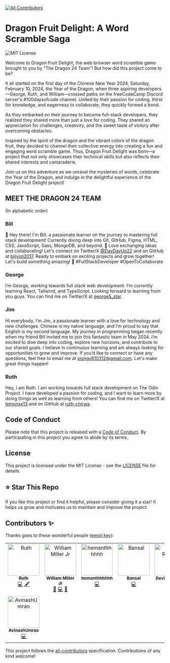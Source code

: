 
<!-- ALL-CONTRIBUTORS-BADGE:START - Do not remove or modify this section -->
[![All Contributors](https://img.shields.io/badge/all_contributors-8-orange.svg?style=flat-square)](#contributors-)
<!-- ALL-CONTRIBUTORS-BADGE:END -->
# Dragon Fruit Delight: A Word Scramble Saga
 
![MIT License](https://img.shields.io/badge/License-MIT-green.svg)


Welcome to Dragon Fruit Delight, the web browser word scramble game brought to you by "The Dragon 24 Team"! But how did this project come to be?

It all started on the first day of the Chinese New Year 2024, Saturday, February 10, 2024, the Year of the Dragon, when three aspiring developers—George, Ruth, and William—crossed paths on the freeCodeCamp Discord server's #100daysofcode channel. United by their passion for coding, thirst for knowledge, and eagerness to collaborate, they quickly formed a bond.

As they embarked on their journey to become full-stack developers, they realized they shared more than just a love for coding. They shared an appreciation for challenges, creativity, and the sweet taste of victory after overcoming obstacles.

Inspired by the spirit of the dragon and the vibrant colors of the dragon fruit, they decided to channel their collective energy into creating a fun and engaging word scramble game. Thus, Dragon Fruit Delight was born—a project that not only showcases their technical skills but also reflects their shared interests and camaraderie.

Join us on this adventure as we unravel the mysteries of words, celebrate the Year of the Dragon, and indulge in the delightful experience of the Dragon Fruit Delight project!

## MEET THE DRAGON 24 TEAM
(In alphabetic order)

### Bill
👋 Hey there! I'm Bill, a passionate learner on the journey to mastering full stack development! Currently diving deep into Git, GitHub, Figma, HTML, CSS, JavaScript, Sass, MongoDB, and beyond. 🚀 Love exchanging ideas and collaborating! Let's connect on Twitter/X [@DayDayUp22](https://twitter.com/DayDayUp22) and on GitHub at [bijiyiqi2017](https://github.com/bijiyiqi2017). Ready to embark on exciting projects and grow together! Let's build something amazing! 🌟 #FullStackDeveloper #OpenToCollaborate

### George
I’m George, working towards full stack web development. I’m currently learning React, Tailwind, and TypeScript. Looking forward to learning from you guys. You can find me on Twitter/X at [george5_star](https://twitter.com/george5_star).

### Jim
Hi everybody, I’m Jim, a passionate learner with a love for technology and new challenges. Chinese is my native language, and I’m proud to say that English is my second language. My journey in programming began recently when my friend Bill invited me to join this fantastic team in May 2024. I’m excited to dive deep into coding, explore new horizons, and contribute to our shared goals. I believe in continuous learning and am always looking for opportunities to grow and improve. If you’d like to connect or have any questions, feel free to email me at xiongy810312@gmail.com. Let's make great things happen!

### Ruth
Hey, I am Ruth. I am working towards full stack development on The Odin Project. I have developed a passion for coding, and I want to learn more by doing things as well as learning from others! You can find me on Twitter/X at [lemonxx13](https://twitter.com/lemonxx13) and on GitHub at [ruth-chirwa](https://github.com/ruth-chirwa).

## Code of Conduct

Please note that this project is released with a [Code of Conduct](./CODE_OF_CONDUCT.md). By participating in this project you agree to abide by its terms.


## License

This project is licensed under the MIT License - see the [LICENSE](./LICENSE) file for details.


## ⭐ Star This Repo
If you like this project or find it helpful, please consider giving it a star! It helps us grow and motivates us to maintain and improve the project.


## Contributors ✨

Thanks goes to these wonderful people ([emoji key](https://allcontributors.org/docs/en/emoji-key)):

<!-- ALL-CONTRIBUTORS-LIST:START - Do not remove or modify this section -->
<!-- prettier-ignore-start -->
<!-- markdownlint-disable -->
<table>
  <tbody>
    <tr>
      <td align="center" valign="top" width="14.28%"><a href="https://github.com/ruth-chirwa"><img src="https://avatars.githubusercontent.com/u/129673094?v=4?s=100" width="100px;" alt="Ruth"/><br /><sub><b>Ruth</b></sub></a><br /><a href="https://github.com/bijiyiqi2017/dragon24/commits?author=ruth-chirwa" title="Code">💻</a> <a href="#content-ruth-chirwa" title="Content">🖋</a></td>
      <td align="center" valign="top" width="14.28%"><a href="https://github.com/bijiyiqi2017"><img src="https://avatars.githubusercontent.com/u/26510999?v=4?s=100" width="100px;" alt="William Miller Jr"/><br /><sub><b>William Miller Jr</b></sub></a><br /><a href="https://github.com/bijiyiqi2017/dragon24/commits?author=bijiyiqi2017" title="Documentation">📖</a> <a href="https://github.com/bijiyiqi2017/dragon24/commits?author=bijiyiqi2017" title="Code">💻</a> <a href="https://github.com/bijiyiqi2017/dragon24/issues?q=author%3Abijiyiqi2017" title="Bug reports">🐛</a></td>
      <td align="center" valign="top" width="14.28%"><a href="https://github.com/hemanthhhhhh"><img src="https://avatars.githubusercontent.com/u/98905333?v=4?s=100" width="100px;" alt="hemanthhhhhh"/><br /><sub><b>hemanthhhhhh</b></sub></a><br /><a href="https://github.com/bijiyiqi2017/dragon24/commits?author=hemanthhhhhh" title="Code">💻</a></td>
      <td align="center" valign="top" width="14.28%"><a href="https://github.com/Abhinav-Bansal751"><img src="https://avatars.githubusercontent.com/u/118830821?v=4?s=100" width="100px;" alt="Bansal"/><br /><sub><b>Bansal</b></sub></a><br /><a href="https://github.com/bijiyiqi2017/dragon24/commits?author=Abhinav-Bansal751" title="Code">💻</a></td>
      <td align="center" valign="top" width="14.28%"><a href="https://github.com/Devika-Rudagi"><img src="https://avatars.githubusercontent.com/u/22369957?v=4?s=100" width="100px;" alt="Devika Rudagi"/><br /><sub><b>Devika Rudagi</b></sub></a><br /><a href="https://github.com/bijiyiqi2017/dragon24/commits?author=Devika-Rudagi" title="Code">💻</a></td>
      <td align="center" valign="top" width="14.28%"><a href="https://github.com/abbasabro"><img src="https://avatars.githubusercontent.com/u/141827555?v=4?s=100" width="100px;" alt="abbasabro"/><br /><sub><b>abbasabro</b></sub></a><br /><a href="https://github.com/bijiyiqi2017/dragon24/commits?author=abbasabro" title="Documentation">📖</a></td>
      <td align="center" valign="top" width="14.28%"><a href="http://www.linkedin.com/in/rajfauzdar"><img src="https://avatars.githubusercontent.com/u/121241266?v=4?s=100" width="100px;" alt="Raj Fauzdar"/><br /><sub><b>Raj Fauzdar</b></sub></a><br /><a href="https://github.com/bijiyiqi2017/dragon24/commits?author=rajfauzdar" title="Code">💻</a></td>
    </tr>
    <tr>
      <td align="center" valign="top" width="14.28%"><a href="https://github.com/AvinashUmrao"><img src="https://avatars.githubusercontent.com/u/162718233?v=4?s=100" width="100px;" alt="AvinashUmrao"/><br /><sub><b>AvinashUmrao</b></sub></a><br /><a href="https://github.com/bijiyiqi2017/dragon24/commits?author=AvinashUmrao" title="Code">💻</a></td>
    </tr>
  </tbody>
</table>

<!-- markdownlint-restore -->
<!-- prettier-ignore-end -->

<!-- ALL-CONTRIBUTORS-LIST:END -->

This project follows the [all-contributors](https://github.com/all-contributors/all-contributors) specification. Contributions of any kind welcome!